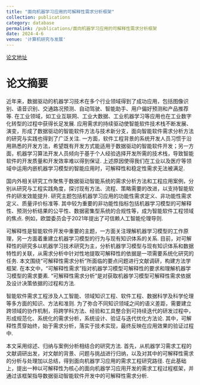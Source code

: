 ```yaml
---
title: "面向机器学习应用的可解释性需求分析框架"
collection: publications
category: database
permalink: /publications/面向机器学习应用的可解释性需求分析框架
date: 2024-4-6
venue: '计算机研究与发展'
---
```


[论文地址](https://crad.ict.ac.cn/article/doi/10.7544/issn1000-1239.202220794?viewType=HTML)

论文摘要
======
近年来，数据驱动的机器学习技术在多个行业领域得到了成功应用，包括图像识别、语音识别、交通路况预测、自动驾驶、智能助手、用户偏好预测和产品推荐等. 在工业领域，如工业互联网、工业大数据、工业机器学习等应用也在工业数字化转型的过程中获得长足发展. 应用需求的持续驱动使智能软件技术栈不断发展、演变，形成了数据驱动的智能软件方法与技术新分支，面向智能软件需求分析方法的研究与实践也得到了广泛关注. 一方面，软件工程背景的系统开发人员习惯于沿用熟悉的开发方法，希望既有开发方式能适用于数据驱动的智能软件开发；另一方面，机器学习算法开发人员倾向于基于个人经验选择开发所需的技术栈，导致智能软件的开发质量和开发效率难以得到保证. 上述原因使得我们在工业以及医疗等领域中运用内嵌机器学习模型的智能应用时，可解释性和稳定性需求无法被满足. 

国内外相关研究工作聚焦于数据驱动智能系统的需求分析方法和工程应用案例，分别从研究与工程实践角度，探讨现有方法、流程、策略需要的改进，以支持智能软件的研发效能提升. 研究主题包括机器学习应用的功能性需求定义、非功能性需求定义、质量评价标准等. 其中较为重要的非功能性指标包括机器学习模型的可解释性、预测分析结果的公平性、数据密集型系统的合规性等，成为智能软件工程领域的焦点. 例如，欧盟委员会于2021年提出了可信赖人工智能伦理导则. 

可解释性是智能软件开发中重要的主题，一方面关注理解机器学习模型的工作原理，另一方面着重建立机器学习模型的行为与现有知识体系的关系. 目前，对可解释性的研究多以机器学习技术研究为主，分析机器学习模型与现有知识体系和数据特性的关联，从需求分析中针对性地提取可解释性的依据是一项需要系统化研究的任务. 本文围绕“可解释性需求分析”所面临的要点问题进行文献调研，构建方法学框架. 在本文中，“可解释性需求”指对机器学习模型可解释性的要求和理解机器学习模型的需求要素. “可解释性需求分析”是对获取机器学习模型可解释性需求依据及设计决策依据的过程和方法. 

智能软件需求工程涉及人工智能、领域知识工程、软件工程、数据科学及科学伦理等多方面的知识、方法和准则. 为了弥合不同知识领域之间的语义差距，需要建立跨领域的协作机制，将跨学科方法、经验和工具整合到可持续迭代的研发过程中，形成规范化、系统化的需求分析，系统设计、验证与迭代优化方法论. 其中，可解释性贯穿始终，始于需求分析，落实于技术实现，最终反映在应用效果的验证过程中. 

本文采用综述、归纳与案例分析相结合的研究方法. 首先，从机器学习需求工程的文献调研出发，对文献的背景、问题与挑战进行归纳，以及对其中的可解释性需求的分析与处理加以总结，得到面向机器学习应用的需求工程研究路径. 在此基础上，提出一种以可解释性为核心的面向机器学习应用开发的需求工程过程框架，并通过该框架指导数据驱动智能软件开发中的可解释性需求分析. 
